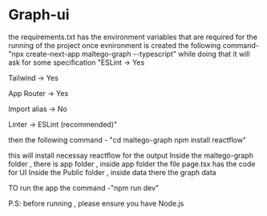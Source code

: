 # Graph-ui

the requirements.txt has the environment variables that are required for the running of the project
once evnironment is created the following command-
"npx create-next-app maltego-graph --typescript"
while doing that it will ask for some specification 
"ESLint → Yes

Tailwind → Yes

App Router → Yes

Import alias → No

Linter → ESLint (recommended)"

then the following command -
"cd maltego-graph
npm install reactflow"

this will install necessay reactflow for the output
Inside the maltego-graph folder , there is app folder , inside app folder the file page.tsx has the code for UI
Inside the Public folder , inside data there the graph data

TO run the app the command -"npm run dev"

P.S: before running , please ensure you have Node.js
